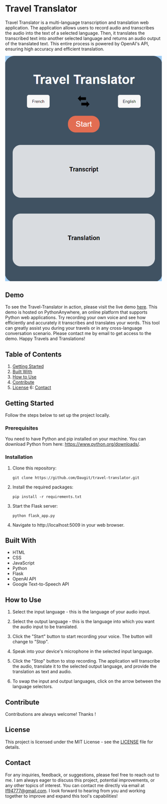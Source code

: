 # Travel Translator

Travel Translator is a multi-language transcription and translation web application. The application allows users to record audio and transcribes the audio into the text of a selected language. Then, it translates the transcribed text into another selected language and returns an audio output of the translated text. This entire process is powered by OpenAI's API, ensuring high accuracy and efficient translation.

![Demo](static/img/demo.png)

## Demo

To see the Travel-Translator in action, please visit the live demo [here](https://lfontaine.pythonanywhere.com/). This demo is hosted on PythonAnywhere, an online platform that supports Python web applications. Try recording your own voice and see how efficiently and accurately it transcribes and translates your words. This tool can greatly assist you during your travels or in any cross-language conversation scenario. Please contact me by email to get access to the demo. Happy Travels and Translations!

## Table of Contents

1. [Getting Started](#getting-started)
2. [Built With](#built-with)
3. [How to Use](#how-to-use)
4. [Contribute](#contribute)
5. [License](#license)
6: [Contact](#contact)

## Getting Started

Follow the steps below to set up the project locally.

### Prerequisites

You need to have Python and pip installed on your machine. You can download Python from here: https://www.python.org/downloads/.

### Installation

1. Clone this repository:

    ```
    git clone https://github.com/Daugit/travel-translator.git
    ```

2. Install the required packages:

    ```
    pip install -r requirements.txt
    ```

3. Start the Flask server:

    ```
    python flask_app.py
    ```

4. Navigate to http://localhost:5009 in your web browser.

## Built With

- HTML
- CSS
- JavaScript
- Python
- Flask
- OpenAI API
- Google Text-to-Speech API

## How to Use

1. Select the input language - this is the language of your audio input.

2. Select the output language - this is the language into which you want the audio input to be translated.

3. Click the "Start" button to start recording your voice. The button will change to "Stop".

4. Speak into your device's microphone in the selected input language.

5. Click the "Stop" button to stop recording. The application will transcribe the audio, translate it to the selected output language, and provide the translation as text and audio.

6. To swap the input and output languages, click on the arrow between the language selectors.

## Contribute

Contributions are always welcome! Thanks !

## License

This project is licensed under the MIT License - see the [LICENSE](LICENSE.md) file for details.

## Contact

For any inquiries, feedback, or suggestions, please feel free to reach out to me. I am always eager to discuss this project, potential improvements, or any other topics of interest. You can contact me directly via email at [lf94777@gmail.com](mailto:lf94777@gmail.com). I look forward to hearing from you and working together to improve and expand this tool's capabilities!
